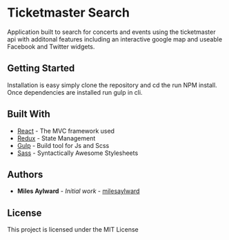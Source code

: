 # Ticketmaster Search

Application built to search for concerts and events using the
ticketmaster api with additonal features including an interactive
google map and useable Facebook and Twitter widgets.

## Getting Started

Installation is easy simply clone the repository and cd the run NPM install. Once dependencies are installed run gulp in cli.

## Built With

* [React](https://facebook.github.io/react/) - The MVC framework used
* [Redux](http://redux.js.org/) - State Management
* [Gulp](https://rometools.github.io/rome/) - Build tool for Js and Scss
* [Sass](http://sass-lang.com/) - Syntactically Awesome Stylesheets


## Authors

* **Miles Aylward** - *Initial work* - [milesaylward](https://github.com/milesaylward)



## License

This project is licensed under the MIT License
